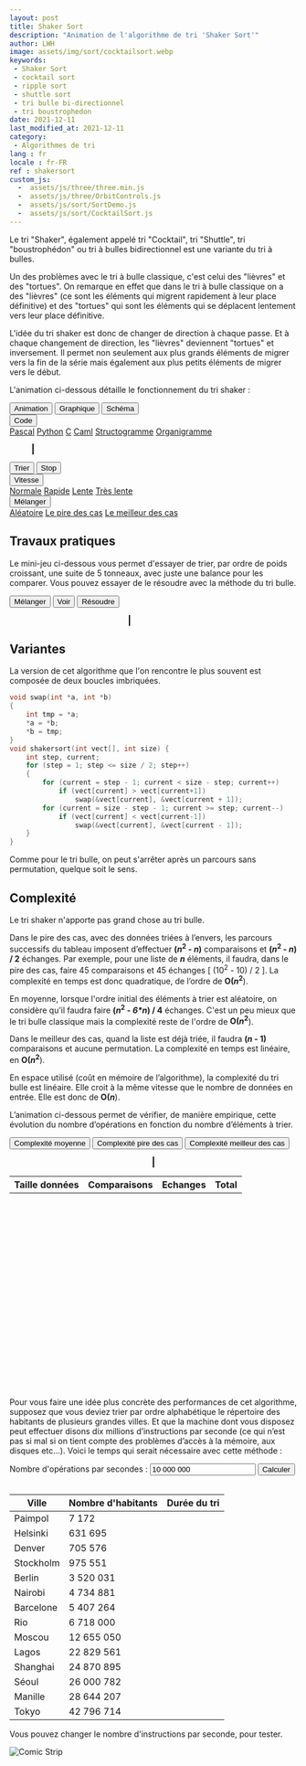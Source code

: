 ```yaml
---
layout: post
title: Shaker Sort
description: "Animation de l'algorithme de tri 'Shaker Sort'"
author: LWH
image: assets/img/sort/cocktailsort.webp
keywords: 
 - Shaker Sort
 - cocktail sort
 - ripple sort
 - shuttle sort
 - tri bulle bi-directionnel
 - tri boustrophedon
date: 2021-12-11
last_modified_at: 2021-12-11
category: 
 - Algorithmes de tri 
lang : fr
locale : fr-FR
ref : shakersort
custom_js:
  -  assets/js/three/three.min.js
  -  assets/js/three/OrbitControls.js
  -  assets/js/sort/SortDemo.js
  -  assets/js/sort/CocktailSort.js
---
```


Le tri "Shaker", également appelé tri "Cocktail", tri "Shuttle", tri "boustrophédon" ou tri à bulles bidirectionnel est une variante du tri à bulles.

Un des problèmes avec le tri à bulle classique, c'est celui des "lièvres" et des "tortues". On remarque en effet que dans le tri à bulle classique on a des "lièvres" (ce sont les éléments qui migrent rapidement à leur place définitive) et des "tortues" qui sont les éléments qui se déplacent lentement vers leur place définitive.

L'idée du tri shaker est donc de changer de direction à chaque passe. Et à chaque changement de direction, les "lièvres" deviennent "tortues" et inversement. Il permet non seulement aux plus grands éléments de migrer vers la fin de la série mais également aux plus petits éléments de migrer vers le début. 

L'animation ci-dessous détaille le fonctionnement du tri shaker :


<div class="w3-bar w3-black">
	<button class="w3-bar-item w3-button" onclick="opentab('anim')">Animation</button>
	<button class="w3-bar-item w3-button" onclick="opentab('graph')">Graphique</button>
	<button class="w3-bar-item w3-button" onclick="opentab('schem')">Schéma</button>
	<div class="w3-dropdown-hover">
		<button class="w3-button">Code</button>
		<div class="w3-dropdown-content w3-bar-block w3-card-4">
		  <a href="#" class="w3-bar-item w3-button" title="Pascal" onclick="opentab('pascal');return false;">Pascal</a>
		  <a href="#" class="w3-bar-item w3-button" title="Python" onclick="opentab('python');return false;">Python</a>
		  <a href="#" class="w3-bar-item w3-button" title="C" onclick="opentab('C');return false;">C</a>
		  <a href="#" class="w3-bar-item w3-button" title="Basic" onclick="opentab('caml');return false;">Caml</a>				  
		  <a href="#" class="w3-bar-item w3-button" title="nsd" onclick="opentab('nsd');return false;">Structogramme</a>
		  <a href="#" class="w3-bar-item w3-button" title="Flowchart" onclick="opentab('flowchart');return false;">Organigramme</a>
		</div>
	</div>
</div>

<figure>
	<div id="anim" class="tab" style="position: relative;">
	<canvas id = "sort_canvas" width = "640" height = "295" class="animation" style="position:relative;top:0;left:0;border:1px solid #000000;  margin-bottom:0"> </canvas>
	<canvas id = "sort_canvas_layer" width = "640" height = "100" class="animation" style="position:absolute;top:0;left:0; margin-top:0;"></canvas>
	</div>
	<div id="graph" class="w3-container tab" style="display:none">
	<canvas id = "sort_canvas_graph" width = "640" height = "295" class="animation" style="position:relative;top:0;left:0;border:1px solid #000000;  margin-bottom:0;z-index: 0;"> </canvas>
	</div>
	<div id="schem" class="w3-container tab" style="display:none">
	<canvas id = "sort_canvas_schem" width = "640" height = "295" class="animation" style="position:relative;top:0;left:0;border:1px solid #000000; margin-bottom:0;z-index: 0;"> </canvas>
	</div>	
<div id="C" class="w3-container tab animation" style="display:none ;   width:100%;  height:395px; background-color:white;  overflow:scroll;">
	<!-- https://quickhighlighter.com/ -->
	<pre>
	</pre>
</div>

<div id="python" class="w3-container tab animation" style="display:none ;   width:100%;  height:395px; background-color:white;  overflow:scroll;">
	<pre>
	</pre>
</div>		
	
<div id="pascal" class="w3-container tab animation" style="display:none ;   width:100%;  height:395px; background-color:white;  overflow:scroll;">
	<pre>
	</pre>
</div>
	
<div id="basic" class="w3-container tab animation" style="display:none ;   width:100%;  height:395px; background-color:white;  overflow:scroll;">	
	<pre>
	</pre>
</div>
	
<div id="flowchart" class="w3-container tab animation" style="display:none ;   width:100%;  height:395px; background-color:white;  overflow:scroll;">		
<img src="{{ 'assets/img/sort/cocktail_sort_flowchart.svg' | relative_url }}" alt="Ordinogramme du tri shaker " style="max-width: 100%;height: auto;"/> 
</div>

<div id="nsd" class="w3-container tab animation" style="display:none ;   width:100%;  height:395px; background-color:white;  overflow:scroll;">		
<img src="{{ 'assets/img/sort/cocktail_sort_nsd.svg' | relative_url }}" alt="Graphe NSD (Nassi-Shneidermann) du tri shaker " style="max-width: 100%;height: auto;" /> 
</div>
	
</figure>

<div class="w3-bar w3-black">
	<button class="w3-bar-item w3-button" onclick="sortdem.start(algo);return false;">Trier</button>
	<button class="w3-bar-item w3-button" onclick="algo.stop();return false;">Stop</button>
	<div class="w3-dropdown-hover">
		<button class="w3-button">Vitesse</button>
		<div class="w3-dropdown-content w3-bar-block w3-card-4">
		  <a href="#" class="w3-bar-item w3-button" title="Vitesse normale" href="PleaseEnableJavascript.html" onclick="sortdem.setSpeed(0.5);return false;">Normale</a>
		  <a href="#" class="w3-bar-item w3-button" title="Vitesse rapide" href="PleaseEnableJavascript.html" onclick="sortdem.setSpeed(1);return false;">Rapide</a>
		  <a href="#" class="w3-bar-item w3-button" title="Vitesse lente" href="PleaseEnableJavascript.html" onclick="sortdem.setSpeed(0.2);return false;">Lente</a>
		  <a href="#" class="w3-bar-item w3-button" title="Vitesse très lente" href="PleaseEnableJavascript.html" onclick="sortdem.setSpeed(0.1);return false;">Très lente</a>
		</div>
	</div>
	<div class="w3-dropdown-hover">
		<button class="w3-button">Mélanger</button>
		<div class="w3-dropdown-content w3-bar-block w3-card-4">
		  <a href="#" class="w3-bar-item w3-button" title="Aléatoire" href="PleaseEnableJavascript.html" onclick="sortdem.shuffle('A');return false;">Aléatoire</a>
		  <a href="#" class="w3-bar-item w3-button" title="Le pire des cas" href="PleaseEnableJavascript.html" onclick="sortdem.shuffle('W');return false;">Le pire des cas</a>
		  <a href="#" class="w3-bar-item w3-button" title="Vitesse lente" href="PleaseEnableJavascript.html" onclick="sortdem.shuffle('B');return false;">Le meilleur des cas</a>
		</div>
	</div>

</div>

## Travaux pratiques

Le mini-jeu ci-dessous vous permet d'essayer de trier, par ordre de poids croissant, une suite de 5 tonneaux, avec juste une balance pour les comparer. Vous pouvez essayer de le résoudre avec la méthode du tri bulle.

<div class="w3-metro-darken w3-bar">
<button class="w3-bar-item w3-button" onclick="sortgame.shuffle(sortgame);return false;">Mélanger</button>
<button class="w3-bar-item w3-button" onclick="sortgame.shownumbers();return false;">Voir</button>
<button class="w3-bar-item w3-button" onclick="sortgame.solve();return false;">Résoudre</button>
</div>

<figure>
<div style="width:80%;align:center;">
<center>
<canvas id="sortgame" class="animation" height="300" width="486" style="position:relative;border:1px solid #000000;touch-action:none;"></canvas>
</center>
</div>
</figure>

## Variantes

La version de cet algorithme que l'on rencontre le plus souvent est composée de deux boucles imbriquées.

```c
void swap(int *a, int *b)
{
    int tmp = *a;
    *a = *b;
    *b = tmp;
}
void shakersort(int vect[], int size) {
    int step, current;
    for (step = 1; step <= size / 2; step++)
    {
        for (current = step - 1; current < size - step; current++)
            if (vect[current] > vect[current+1])
                swap(&vect[current], &vect[current + 1]);
        for (current = size - step - 1; current >= step; current--)
            if (vect[current] < vect[current-1])
                swap(&vect[current], &vect[current - 1]);
    }
}
```

Comme pour le tri bulle, on peut s'arrêter après un parcours sans permutation, quelque soit le sens.

<div data-pym-src="https://www.jdoodle.com/embed/v0/4bvp?stdin=0&amp;arg=0&amp;rw=1"></div>


## Complexité	

Le tri shaker n'apporte pas grand chose au tri bulle. 

Dans le pire des cas, avec des données triées à l’envers, les parcours successifs du tableau imposent d’effectuer <b>(<em>n</em><sup>2</sup> - <em>n</em>)</b> comparaisons et <b>(<em>n</em><sup>2</sup> - <em>n</em>) / 2</b> échanges. Par exemple, pour une liste de <b><em>n</em></b> éléments, il faudra, dans le pire des cas, faire 45 comparaisons et 45 échanges [ (10<sup>2</sup> - 10) / 2 ]. La complexité en temps est donc quadratique, de l’ordre de <b><span class='bigo'>O</span>(<em>n</em><sup>2</sup></b>).

En moyenne, lorsque l'ordre initial des éléments à trier est aléatoire, on considère qu’il faudra faire <b>(<em>n</em><sup>2</sup> - <em>6*n</em>) / 4</b> échanges. C'est un peu mieux que le tri bulle classique mais la complexité reste de l'ordre de <b><span class='bigo'>O</span>(<em>n</em><sup>2</sup></b>).

Dans le meilleur des cas, quand la liste est déjà triée, il faudra <b>(<em>n</em> - 1)</b> comparaisons et aucune permutation. La complexité en temps est linéaire, en <b><span class='bigo'>O</span>(<em>n</em><sup>2</sup></b>).

En espace utilisé (coût en mémoire de l’algorithme), la complexité du tri bulle est linéaire. Elle croit à la même vitesse que le nombre de données en entrée. Elle est donc de <b><span class='bigo'>O</span>(<em>n</em></b>).

L’animation ci-dessous permet de vérifier, de manière empirique, cette évolution du nombre d’opérations en fonction du nombre d’éléments à trier.



<div class="w3-metro-darken w3-bar">
<button class="w3-bar-item w3-button" onclick="sortcplx.calc('A');return false;">Complexité moyenne</button>
<button class="w3-bar-item w3-button" onclick="sortcplx.calc('W');return false;">Complexité pire des cas</button>
<button class="w3-bar-item w3-button" onclick="sortcplx.calc('B');return false;">Complexité meilleur des cas</button>
</div>

<div id="complex" class="w3-container " style="width:100%;  height:420px; background-color:transparent;  overflow:auto;">	
	<figure>
	<div class="w3-half">
	<center>
	<canvas id="sortcplx" height="350" width="566" style="position:relative;border:1px solid #000000;width: 95%;"></canvas>
	</center>
	</div>
	</figure>
	<div class="w3-half">
		<table id='Tcomplex' class="w3-table-all w3-hoverable">
			<tr class="w3-red">
				<th>Taille données</th>
				<th>Comparaisons</th>
				<th>Echanges</th>
				<th>Total</th>
			</tr>		
		</table> 	
	</div>
</div>
	
Pour vous faire une idée plus concrète des performances de cet algorithme, supposez que vous deviez trier par ordre alphabétique le répertoire des habitants de plusieurs grandes villes. Et que la machine dont vous disposez peut effectuer disons dix millions d’instructions par seconde (ce qui n’est pas si mal si on tient compte des problèmes d’accès à la mémoire, aux disques etc…). Voici le temps qui serait nécessaire avec cette méthode :

<div class="w3-responsive">
<div class="w3-metro-darken w3-bar">
<label class="w3-bar-item" >Nombre d'opérations par secondes :</label>
<input class="w3-input w3-bar-item" type="text" id="computerspeed" value="10 000 000">
<button class="w3-bar-item w3-button" onclick="calc_sort_speed('fr');return false;">Calculer</button>
</div>
<br>
<table id = "exectimes"  class="w3-table-all w3-hoverable ">
	<thead><!-- en-tête -->
		<tr class="w3-red">
			<th> Ville</th>
			<th> Nombre d'habitants</th>
			<th > Durée du tri</th>
		</tr>
	</thead>
	<tbody>
		<tr>
			<td>Paimpol</td>
			<td class="w3-right-align">7 172</td>
			<td class="w3-right-align"></td>
		</tr>	
		<tr>
			<td>Helsinki </td>
			<td class="w3-right-align">631 695</td>
			<td class="w3-right-align"></td>
		</tr>	
		<tr>
			<td>Denver</td>
			<td class="w3-right-align">705 576</td>
			<td class="w3-right-align"></td>
		</tr>
		<tr>
			<td>Stockholm</td>
			<td class="w3-right-align">975 551</td>
			<td class="w3-right-align"></td>
		</tr>	
		<tr>
			<td> Berlin</td>
			<td class="w3-right-align">3 520 031</td>
			<td class="w3-right-align"></td>
		</tr>
		<tr>
			<td>Nairobi</td>
			<td class="w3-right-align">4 734 881</td>
			<td class="w3-right-align"></td>
		</tr>
		<tr>
			<td>Barcelone</td>
			<td class="w3-right-align">5 407 264 </td>
			<td class="w3-right-align"></td>
		</tr>
		<tr>
			<td>Rio</td>
			<td class="w3-right-align" >6 718 000</td>
			<td class="w3-right-align"></td>
		</tr>
		<tr>
			<td>Moscou</td>
			<td class="w3-right-align">12 655 050</td>
			<td class="w3-right-align"></td>
		</tr>
		<tr>
			<td>Lagos</td>
			<td class="w3-right-align">22 829 561</td>
			<td class="w3-right-align"></td>
		</tr>
		<tr>
			<td>Shanghai</td>
			<td class="w3-right-align">24 870 895</td>
			<td class="w3-right-align"></td>
		</tr>
		<tr>
			<td>Séoul</td>
			<td class="w3-right-align">26 000 782</td>
			<td class="w3-right-align"></td>
		</tr>
		<tr>
			<td>Manille</td>
			<td class="w3-right-align">28 644 207</td>
			<td class="w3-right-align"></td>
		</tr>		
		<tr>
			<td> Tokyo</td>
			<td class="w3-right-align">42 796 714</td>
			<td class="w3-right-align"></td>
		</tr>
	</tbody>
</table>
</div>

Vous pouvez changer le nombre d'instructions par seconde, pour tester.

<img src="{{ 'assets/img/sort/shakersort_fr.webp' | relative_url }}" alt="Comic Strip " style="max-width: 100%;height: auto;"/> 